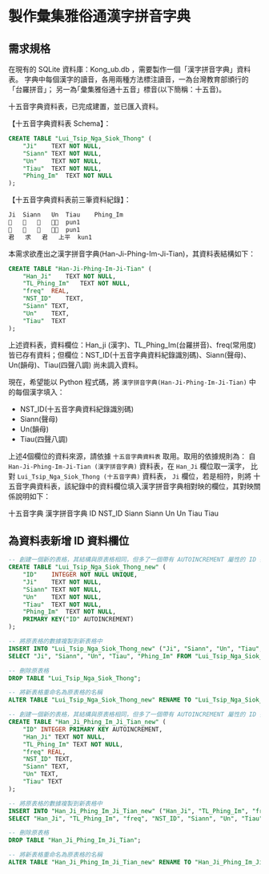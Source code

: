 # 製作彙集雅俗通漢字拼音字典

## 需求規格

在現有的 SQLite 資料庫：Kong_ub.db ，需要製作一個「漢字拼音字典」資料表。
字典中每個漢字的讀音，各用兩種方法標注讀音，一為台灣教育部頒行的「台羅拼音」；
另一為｢彙集雅俗通十五音」標音(以下簡稱：十五音)。

十五音字典資料表，已完成建置，並已匯入資料。

【十五音字典資料表 Schema】：

```sql
CREATE TABLE "Lui_Tsip_Nga_Siok_Thong" (
	"Ji"	TEXT NOT NULL,
	"Siann"	TEXT NOT NULL,
	"Un"	TEXT NOT NULL,
	"Tiau"	TEXT NOT NULL,
	"Phing_Im"	TEXT NOT NULL
);
```

【十五音字典資料表前三筆資料紀錄】：

```powershell
Ji	Siann	Un	Tiau	Phing_Im
𪑖	邊	君	上平	pun1
𪒰	邊	君	上平	pun1
君	求	君	上平	kun1
```

本需求欲產出之漢字拼音字典(Han-Ji-Phing-Im-Ji-Tian)，其資料表結構如下：

```sql
CREATE TABLE "Han-Ji-Phing-Im-Ji-Tian" (
	"Han_Ji"	TEXT NOT NULL,
	"TL_Phing_Im"	TEXT NOT NULL,
	"freq"	REAL,
	"NST_ID"	TEXT,
	"Siann"	TEXT,
	"Un"	TEXT,
	"Tiau"	TEXT
);
```

上述資料表，資料欄位：Han_ji (漢字)、TL_Phing_Im(台羅拼音)、freq(常用度) 
皆已存有資料；但欄位：NST_ID(十五音字典資料紀錄識別碼)、Siann(聲母)、Un(韻母)、Tiau(四聲八調) 尚未調入資料。

現在，希望能以 Python 程式碼，將 `漢字拼音字典(Han-Ji-Phing-Im-Ji-Tian)` 中的每個漢字填入：
 - NST_ID(十五音字典資料紀錄識別碼)
 - Siann(聲母)
 - Un(韻母)
 - Tiau(四聲八調) 

上述4個欄位的資料來源，請依據 `十五音字典資料表` 取用。取用的依據規則為：
自 `Han-Ji-Phing-Im-Ji-Tian (漢字拼音字典)` 資料表，在 `Han_Ji` 欄位取一漢字，
比對 `Lui_Tsip_Nga_Siok_Thong (十五音字典)` 資料表， `Ji` 欄位，若是相符，則將
十五音字典資料表，該紀錄中的資料欄位填入漢字拼音字典相對映的欄位，其對映關係說明如下：

十五音字典        漢字拼音字典
ID              NST_ID
Siann           Siann
Un              Un
Tiau            Tiau

## 為資料表新增 ID 資料欄位

```sql
-- 創建一個新的表格，其結構與原表格相同，但多了一個帶有 AUTOINCREMENT 屬性的 ID 列
CREATE TABLE "Lui_Tsip_Nga_Siok_Thong_new" (
	"ID"	INTEGER NOT NULL UNIQUE,
	"Ji"	TEXT NOT NULL,
	"Siann"	TEXT NOT NULL,
	"Un"	TEXT NOT NULL,
	"Tiau"	TEXT NOT NULL,
	"Phing_Im"	TEXT NOT NULL,
	PRIMARY KEY("ID" AUTOINCREMENT)
);

-- 將原表格的數據複製到新表格中
INSERT INTO "Lui_Tsip_Nga_Siok_Thong_new" ("Ji", "Siann", "Un", "Tiau", "Phing_Im")
SELECT "Ji", "Siann", "Un", "Tiau", "Phing_Im" FROM "Lui_Tsip_Nga_Siok_Thong";

-- 刪除原表格
DROP TABLE "Lui_Tsip_Nga_Siok_Thong";

-- 將新表格重命名為原表格的名稱
ALTER TABLE "Lui_Tsip_Nga_Siok_Thong_new" RENAME TO "Lui_Tsip_Nga_Siok_Thong";
```
```sql
-- 創建一個新的表格，其結構與原表格相同，但多了一個帶有 AUTOINCREMENT 屬性的 ID 列
CREATE TABLE "Han_Ji_Phing_Im_Ji_Tian_new" (
    "ID" INTEGER PRIMARY KEY AUTOINCREMENT,
    "Han_Ji" TEXT NOT NULL,
    "TL_Phing_Im" TEXT NOT NULL,
    "freq" REAL,
    "NST_ID" TEXT,
    "Siann" TEXT,
    "Un" TEXT,
    "Tiau" TEXT
);

-- 將原表格的數據複製到新表格中
INSERT INTO "Han_Ji_Phing_Im_Ji_Tian_new" ("Han_Ji", "TL_Phing_Im", "freq", "NST_ID", "Siann", "Un", "Tiau")
SELECT "Han_Ji", "TL_Phing_Im", "freq", "NST_ID", "Siann", "Un", "Tiau" FROM "Han_Ji_Phing_Im_Ji_Tian";

-- 刪除原表格
DROP TABLE "Han_Ji_Phing_Im_Ji_Tian";

-- 將新表格重命名為原表格的名稱
ALTER TABLE "Han_Ji_Phing_Im_Ji_Tian_new" RENAME TO "Han_Ji_Phing_Im_Ji_Tian";
```
